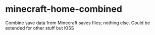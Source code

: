 # minecraft-home-combined
Combine save data from Minecraft saves files; nothing else. Could be extended for other stuff but KISS
